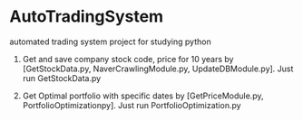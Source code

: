# AutoTradingSystem
automated trading system project for studying python


1. Get and save company stock code, price for 10 years by [GetStockData.py, NaverCrawlingModule.py, UpdateDBModule.py]. Just run GetStockData.py

2. Get Optimal portfolio with specific dates by [GetPriceModule.py, PortfolioOptimizationpy]. Just run PortfolioOptimization.py